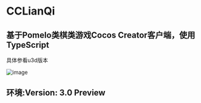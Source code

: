 # CCLianQi
基于Pomelo类棋类游戏Cocos Creator客户端，使用TypeScript
----
具体参看u3d版本

![image](https://github.com/iniwap/CCLianQiClient/blob/main/screenshots/1.jpg)

环境:Version: 3.0 Preview
---

